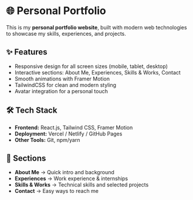 # 🌐 Personal Portfolio

This is my **personal portfolio website**, built with modern web technologies to showcase my skills, experiences, and projects.

## ✨ Features

- Responsive design for all screen sizes (mobile, tablet, desktop)
- Interactive sections: About Me, Experiences, Skills & Works, Contact
- Smooth animations with Framer Motion
- TailwindCSS for clean and modern styling
- Avatar integration for a personal touch

## 🛠️ Tech Stack

- **Frontend:** React.js, Tailwind CSS, Framer Motion
- **Deployment:** Vercel / Netlify / GitHub Pages
- **Other Tools:** Git, npm/yarn

## 📂 Sections

- **About Me** → Quick intro and background
- **Experiences** → Work experience & internships
- **Skills & Works** → Technical skills and selected projects
- **Contact** → Easy ways to reach me
